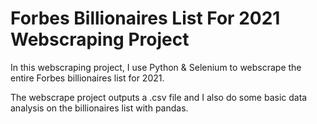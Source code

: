 # Forbes Billionaires List For 2021 Webscraping Project

In this webscraping project, I use Python & Selenium to webscrape the entire Forbes billionaires list for 2021.

The webscrape project outputs a .csv file and I also do some basic data analysis on the billionaires list with pandas.
